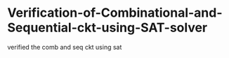 # Verification-of-Combinational-and-Sequential-ckt-using-SAT-solver
verified the comb and seq ckt using sat 
